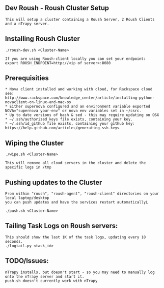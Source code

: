 Dev Roush - Roush Cluster Setup
-----------------------

    This will setup a cluster containing a Roush Server, 2 Roush Clients and a nTrapy server.

Installing Roush Cluster
-----------------------

    ./roush-dev.sh <Cluster-Name>

    If you are using Roush-client locally you can set your endpoint:
    export ROUSH_ENDPOINT=http://<ip of server>:8080

Prerequisities
-----------------------

    * Nova client installed and working with cloud, for Rackspace cloud see:
    http://www.rackspace.com/knowledge_center/article/installing-python-novaclient-on-linux-and-mac-os
    * Either supernova configured and an environment variable exported NOVA="supernova your-env" or nova env variables set in ~/csrc. 
    * Up to date versions of bash & sed - this may require updating on OSX
    * ~/.ssh/authorized_keys file exists, containing your key.
    * ~/.ssh/id_github file exists, containing your github key:
    https://help.github.com/articles/generating-ssh-keys

Wiping the Cluster
-----------------------

    ./wipe.sh <Cluster-Name>

    This will remove all cloud servers in the cluster and delete the specific logs in /tmp

Pushing updates to the Cluster
-----------------------

    From within "roush", "roush-agent", "roush-client" directories on your local laptop/desktop
    you can push updates and have the services restart automaticallyL

    ./push.sh <Cluster-Name>

Tailing Task Logs on Roush servers:
-----------------------

    This should show the last 1K of the task logs, updating every 10 seconds.
    ./logtail.py <task_id>

TODO/Issues:
-----------------------

    nTrapy installs, but doesn't start - so you may need to manually log onto the nTrapy server and start it.
    push.sh doesn't currently work with nTrapy
